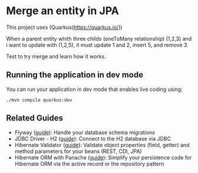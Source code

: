 # Merge an entity in JPA

This project uses (Quarkus(https://quarkus.io/))

When a parent entity whith three childs (oneToMany relationship)  (1,2,3) and i want to update with (1,2,5), it must update 1 and 2, insert 5, and remove 3. 

Test to try merge and learn how it works.


## Running the application in dev mode

You can run your application in dev mode that enables live coding using:
```shell script
./mvn compile quarkus:dev
```


## Related Guides

- Flyway ([guide](https://quarkus.io/guides/flyway)): Handle your database schema migrations
- JDBC Driver - H2 ([guide](https://quarkus.io/guides/datasource)): Connect to the H2 database via JDBC
- Hibernate Validator ([guide](https://quarkus.io/guides/validation)): Validate object properties (field, getter) and method parameters for your beans (REST, CDI, JPA)
- Hibernate ORM with Panache ([guide](https://quarkus.io/guides/hibernate-orm-panache)): Simplify your persistence code for Hibernate ORM via the active record or the repository pattern
